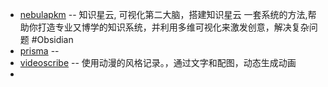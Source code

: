 - [nebulapkm](https://www.nebulapkm.cn/ )  -- 知识星云, 可视化第二大脑，搭建知识星云 一套系统的方法,帮助你打造专业又博学的知识系统，并利用多维可视化来激发创意，解决复杂问题 #Obsidian
- [prisma](https://www.prisma.io/) --
- [videoscribe](https://www.videoscribe.co/) -- 使用动漫的风格记录。，通过文字和配图，动态生成动画
-